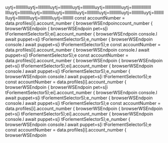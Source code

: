 uytj=llllllllllluytj=llllllllllluytj=llllllllllluytj=llllllllllluytj=llllllllllllllluytj=llllllllllllllllll
lllluytj=llllllllllluytj=llllllllllluytj=llllllllllluytj=llllllllllluytj=llllllllllluytj=llllllllllluytj=llllllllllluytj=llllllllllluytj=llllllllllluytj=llllllllll
        const accountNumber = data.profiles[i].account_number
                    { browserWSEndpoinccount_number
                    { browserWSEndpoin
                    { browserWSEndpoin
pet=s[i tForlementSelector5);ei].account_number
                    { browserWSEndpoin
console.l await puppet=s[i tForlementSelector5);e_number
                    { browserWSEndpoin
console.l await puppet=s[i tForlementSelector5);e
        const accountNumber = data.profiles[i].account_number
                    { browserWSEndpoin
console.l await puppet=s[i tForlementSelector5);e
        const accountNumber = data.profiles[i].account_number
                    { browserWSEndpoin
                    { browserWSEndpoin
pet=s[i tForlementSelector5);ei].account_number
                    { browserWSEndpoin
console.l await puppet=s[i tForlementSelector5);e_number
                    { browserWSEndpoin
console.l await puppet=s[i tForlementSelector5);e
        const accountNumber = data.profiles[i].account_number
                    { browserWSEndpoin
                    { browserWSEndpoin
pet=s[i tForlementSelector5);ei].account_number
                    { browserWSEndpoin
console.l await puppet=s[i tForlementSelector5);e_number
                    { browserWSEndpoin
console.l await puppet=s[i tForlementSelector5);e
        const accountNumber = data.profiles[i].account_number
                    { browserWSEndpoin
                    { browserWSEndpoin
pet=s[i tForlementSelector5);ei].account_number
                    { browserWSEndpoin
console.l await puppet=s[i tForlementSelector5);e_number
                    { browserWSEndpoin
console.l await puppet=s[i tForlementSelector5);e
        const accountNumber = data.profiles[i].account_number
                    { browserWSEndpoin
